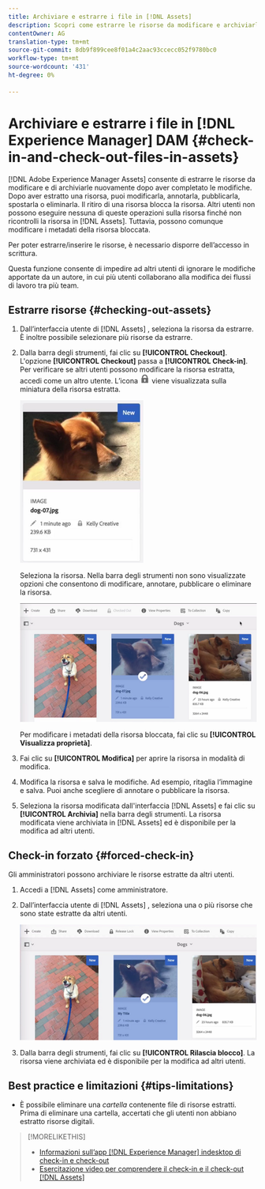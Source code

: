 ```yaml
---
title: Archiviare e estrarre i file in [!DNL Assets]
description: Scopri come estrarre le risorse da modificare e archiviarle nuovamente al termine delle modifiche.
contentOwner: AG
translation-type: tm+mt
source-git-commit: 8db9f899cee8f01a4c2aac93ccecc052f9780bc0
workflow-type: tm+mt
source-wordcount: '431'
ht-degree: 0%

---
```



# Archiviare e estrarre i file in [!DNL Experience Manager] DAM {#check-in-and-check-out-files-in-assets}

[!DNL Adobe Experience Manager Assets] consente di estrarre le risorse da modificare e di archiviarle nuovamente dopo aver completato le modifiche. Dopo aver estratto una risorsa, puoi modificarla, annotarla, pubblicarla, spostarla o eliminarla. Il ritiro di una risorsa blocca la risorsa. Altri utenti non possono eseguire nessuna di queste operazioni sulla risorsa finché non ricontrolli la risorsa in [!DNL Assets]. Tuttavia, possono comunque modificare i metadati della risorsa bloccata.

Per poter estrarre/inserire le risorse, è necessario disporre dell’accesso in scrittura.

Questa funzione consente di impedire ad altri utenti di ignorare le modifiche apportate da un autore, in cui più utenti collaborano alla modifica dei flussi di lavoro tra più team.

## Estrarre risorse {#checking-out-assets}

1. Dall’interfaccia utente di [!DNL Assets] , seleziona la risorsa da estrarre. È inoltre possibile selezionare più risorse da estrarre.

1. Dalla barra degli strumenti, fai clic su **[!UICONTROL Checkout]**. L&#39;opzione **[!UICONTROL Checkout]** passa a **[!UICONTROL Check-in]**.
Per verificare se altri utenti possono modificare la risorsa estratta, accedi come un altro utente. L’icona ![Blocco di pagamento](assets/do-not-localize/checkout_lock.png) viene visualizzata sulla miniatura della risorsa estratta.

   ![icona di pagamento nella vista a schede](assets/checkout-icon-card-view.png)

   Seleziona la risorsa. Nella barra degli strumenti non sono visualizzate opzioni che consentono di modificare, annotare, pubblicare o eliminare la risorsa.

   ![chlimage_1-472](assets/checkout-asset-toolbar-options.png)

   Per modificare i metadati della risorsa bloccata, fai clic su **[!UICONTROL Visualizza proprietà]**.

1. Fai clic su **[!UICONTROL Modifica]** per aprire la risorsa in modalità di modifica.

1. Modifica la risorsa e salva le modifiche. Ad esempio, ritaglia l’immagine e salva. Puoi anche scegliere di annotare o pubblicare la risorsa.

1. Seleziona la risorsa modificata dall&#39;interfaccia [!DNL Assets] e fai clic su **[!UICONTROL Archivia]** nella barra degli strumenti. La risorsa modificata viene archiviata in [!DNL Assets] ed è disponibile per la modifica ad altri utenti.

## Check-in forzato {#forced-check-in}

Gli amministratori possono archiviare le risorse estratte da altri utenti.

1. Accedi a [!DNL Assets] come amministratore.
1. Dall’interfaccia utente di [!DNL Assets] , seleziona una o più risorse che sono state estratte da altri utenti.

   ![chlimage_1-476](assets/chlimage_1-476.png)

1. Dalla barra degli strumenti, fai clic su **[!UICONTROL Rilascia blocco]**. La risorsa viene archiviata ed è disponibile per la modifica ad altri utenti.

## Best practice e limitazioni {#tips-limitations}

* È possibile eliminare una *cartella* contenente file di risorse estratti. Prima di eliminare una cartella, accertati che gli utenti non abbiano estratto risorse digitali.

>[!MORELIKETHIS]
>
>* [Informazioni sull’app  [!DNL Experience Manager] indesktop di check-in e check-out](https://experienceleague.adobe.com/docs/experience-manager-desktop-app/using/using.html?lang=en#how-app-works2)
>* [Esercitazione video per comprendere il check-in e il check-out [!DNL Assets]](https://experienceleague.adobe.com/docs/experience-manager-learn/assets/collaboration/check-in-and-check-out.html)

